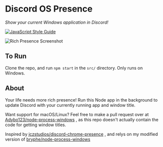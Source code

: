 # Discord OS Presence
*Show your current Windows application in Discord!*

[![JavaScript Style Guide](https://img.shields.io/badge/code_style-standard-brightgreen.svg)](https://standardjs.com)

![Rich Presence Screenshot](http://overflo.me/random/RichPresence2.png)

## To Run

Clone the repo, and run ```npm start``` in the ```src/``` directory. Only runs on Windows.

## About

Your life needs more rich presence! Run this Node app in the background to update Discord with your currently running app and window title.

Want support for macOS/Linux? Feel free to make a pull request over at [Adybo123/node-process-windows](https://github.com/Adybo123/node-process-windows) , as this repo doesn't actually contain the code for getting window titles.

Inspired by [jczstudios/discord-chrome-presence](https://github.com/jczstudios/discord-chrome-presence) , and relys on my modified version of [bryphe/node-process-windows](https://github.com/bryphe/node-process-windows)
